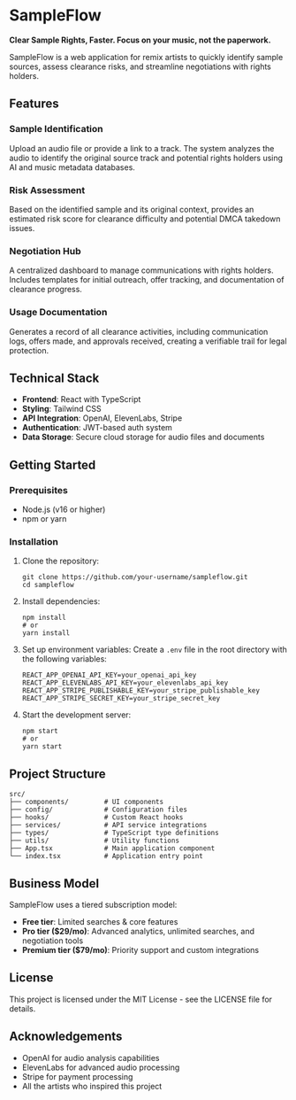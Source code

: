 # SampleFlow

**Clear Sample Rights, Faster. Focus on your music, not the paperwork.**

SampleFlow is a web application for remix artists to quickly identify sample sources, assess clearance risks, and streamline negotiations with rights holders.

## Features

### Sample Identification
Upload an audio file or provide a link to a track. The system analyzes the audio to identify the original source track and potential rights holders using AI and music metadata databases.

### Risk Assessment
Based on the identified sample and its original context, provides an estimated risk score for clearance difficulty and potential DMCA takedown issues.

### Negotiation Hub
A centralized dashboard to manage communications with rights holders. Includes templates for initial outreach, offer tracking, and documentation of clearance progress.

### Usage Documentation
Generates a record of all clearance activities, including communication logs, offers made, and approvals received, creating a verifiable trail for legal protection.

## Technical Stack

- **Frontend**: React with TypeScript
- **Styling**: Tailwind CSS
- **API Integration**: OpenAI, ElevenLabs, Stripe
- **Authentication**: JWT-based auth system
- **Data Storage**: Secure cloud storage for audio files and documents

## Getting Started

### Prerequisites

- Node.js (v16 or higher)
- npm or yarn

### Installation

1. Clone the repository:
   ```
   git clone https://github.com/your-username/sampleflow.git
   cd sampleflow
   ```

2. Install dependencies:
   ```
   npm install
   # or
   yarn install
   ```

3. Set up environment variables:
   Create a `.env` file in the root directory with the following variables:
   ```
   REACT_APP_OPENAI_API_KEY=your_openai_api_key
   REACT_APP_ELEVENLABS_API_KEY=your_elevenlabs_api_key
   REACT_APP_STRIPE_PUBLISHABLE_KEY=your_stripe_publishable_key
   REACT_APP_STRIPE_SECRET_KEY=your_stripe_secret_key
   ```

4. Start the development server:
   ```
   npm start
   # or
   yarn start
   ```

## Project Structure

```
src/
├── components/         # UI components
├── config/             # Configuration files
├── hooks/              # Custom React hooks
├── services/           # API service integrations
├── types/              # TypeScript type definitions
├── utils/              # Utility functions
├── App.tsx             # Main application component
└── index.tsx           # Application entry point
```

## Business Model

SampleFlow uses a tiered subscription model:

- **Free tier**: Limited searches & core features
- **Pro tier ($29/mo)**: Advanced analytics, unlimited searches, and negotiation tools
- **Premium tier ($79/mo)**: Priority support and custom integrations

## License

This project is licensed under the MIT License - see the LICENSE file for details.

## Acknowledgements

- OpenAI for audio analysis capabilities
- ElevenLabs for advanced audio processing
- Stripe for payment processing
- All the artists who inspired this project

